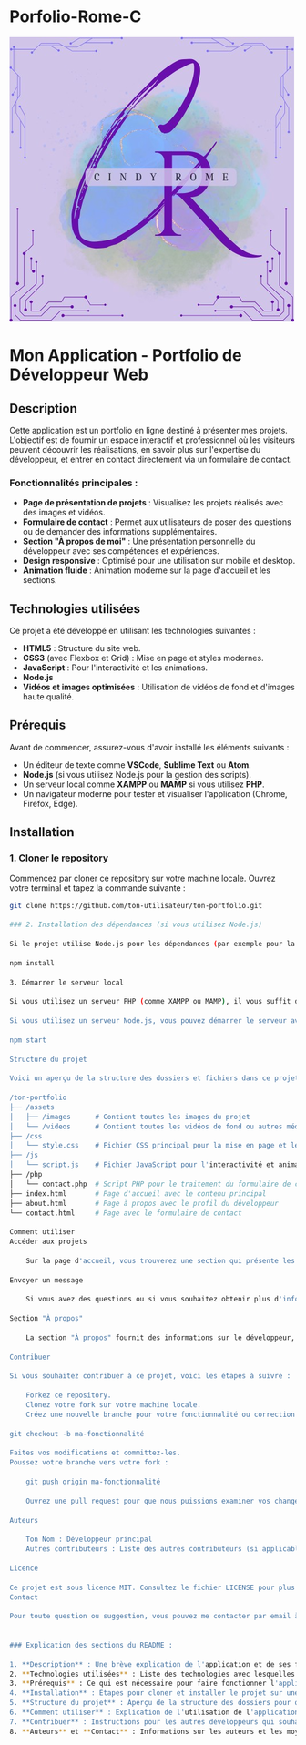 # Porfolio-Rome-C
![alt text](logo.jpg)

# Mon Application - Portfolio de Développeur Web

## Description
Cette application est un portfolio en ligne destiné à présenter mes projets. L'objectif est de fournir un espace interactif et professionnel où les visiteurs peuvent découvrir les réalisations, en savoir plus sur l'expertise du développeur, et entrer en contact directement via un formulaire de contact.

### Fonctionnalités principales :
- **Page de présentation de projets** : Visualisez les projets réalisés avec des images et vidéos.
- **Formulaire de contact** : Permet aux utilisateurs de poser des questions ou de demander des informations supplémentaires.
- **Section "À propos de moi"** : Une présentation personnelle du développeur avec ses compétences et expériences.
- **Design responsive** : Optimisé pour une utilisation sur mobile et desktop.
- **Animation fluide** : Animation moderne sur la page d'accueil et les sections.

## Technologies utilisées

Ce projet a été développé en utilisant les technologies suivantes :
- **HTML5** : Structure du site web.
- **CSS3** (avec Flexbox et Grid) : Mise en page et styles modernes.
- **JavaScript** : Pour l'interactivité et les animations.
- **Node.js**
- **Vidéos et images optimisées** : Utilisation de vidéos de fond et d'images haute qualité.

## Prérequis

Avant de commencer, assurez-vous d'avoir installé les éléments suivants :

- Un éditeur de texte comme **VSCode**, **Sublime Text** ou **Atom**.
- **Node.js** (si vous utilisez Node.js pour la gestion des scripts).
- Un serveur local comme **XAMPP** ou **MAMP** si vous utilisez **PHP**.
- Un navigateur moderne pour tester et visualiser l'application (Chrome, Firefox, Edge).

## Installation

### 1. Cloner le repository
Commencez par cloner ce repository sur votre machine locale. Ouvrez votre terminal et tapez la commande suivante :
```bash
git clone https://github.com/ton-utilisateur/ton-portfolio.git

### 2. Installation des dépendances (si vous utilisez Node.js)

Si le projet utilise Node.js pour les dépendances (par exemple pour la gestion des scripts JS ou le traitement du formulaire), vous devez installer les packages nécessaires. Dans le répertoire de votre projet, exécutez la commande suivante :

npm install

3. Démarrer le serveur local

Si vous utilisez un serveur PHP (comme XAMPP ou MAMP), il vous suffit de placer le dossier du projet dans le répertoire "htdocs" de XAMPP ou "www" de MAMP, puis d'ouvrir localhost dans votre navigateur.

Si vous utilisez un serveur Node.js, vous pouvez démarrer le serveur avec la commande :

npm start

Structure du projet

Voici un aperçu de la structure des dossiers et fichiers dans ce projet :

/ton-portfolio
├── /assets
│   ├── /images      # Contient toutes les images du projet
│   └── /videos      # Contient toutes les vidéos de fond ou autres médias
├── /css
│   └── style.css    # Fichier CSS principal pour la mise en page et le style
├── /js
│   └── script.js    # Fichier JavaScript pour l'interactivité et animations
├── /php
│   └── contact.php  # Script PHP pour le traitement du formulaire de contact
├── index.html       # Page d'accueil avec le contenu principal
├── about.html       # Page à propos avec le profil du développeur
└── contact.html     # Page avec le formulaire de contact

Comment utiliser
Accéder aux projets

    Sur la page d'accueil, vous trouverez une section qui présente les projets du développeur. Chaque projet est accompagné d'une image ou d'une vidéo de fond. Cliquez sur chaque projet pour obtenir plus d'informations détaillées.

Envoyer un message

    Si vous avez des questions ou si vous souhaitez obtenir plus d'informations, vous pouvez utiliser le formulaire de contact accessible depuis la page contact.html. Remplissez les champs nécessaires (nom, email, message) et soumettez le formulaire. Les données seront envoyées à l'email configuré dans le fichier contact.php.

Section "À propos"

    La section "À propos" fournit des informations sur le développeur, ses compétences et son parcours professionnel. Cette section est accessible depuis la page d'accueil ou depuis un lien direct vers about.html.

Contribuer

Si vous souhaitez contribuer à ce projet, voici les étapes à suivre :

    Forkez ce repository.
    Clonez votre fork sur votre machine locale.
    Créez une nouvelle branche pour votre fonctionnalité ou correction de bug :

git checkout -b ma-fonctionnalité

Faites vos modifications et committez-les.
Poussez votre branche vers votre fork :

    git push origin ma-fonctionnalité

    Ouvrez une pull request pour que nous puissions examiner vos changements.

Auteurs

    Ton Nom : Développeur principal
    Autres contributeurs : Liste des autres contributeurs (si applicable)

Licence

Ce projet est sous licence MIT. Consultez le fichier LICENSE pour plus de détails.
Contact

Pour toute question ou suggestion, vous pouvez me contacter par email à tonemail@example.com.


### Explication des sections du README :

1. **Description** : Une brève explication de l'application et de ses fonctionnalités principales.
2. **Technologies utilisées** : Liste des technologies avec lesquelles le projet a été réalisé.
3. **Prérequis** : Ce qui est nécessaire pour faire fonctionner l'application localement.
4. **Installation** : Étapes pour cloner et installer le projet sur une machine locale.
5. **Structure du projet** : Aperçu de la structure des dossiers pour que les développeurs sachent où trouver chaque fichier.
6. **Comment utiliser** : Explication de l'utilisation de l'application, notamment comment naviguer dans les différentes sections.
7. **Contribuer** : Instructions pour les autres développeurs qui souhaitent contribuer à l'amélioration du projet.
8. **Auteurs** et **Contact** : Informations sur les auteurs et les moyens de les contacter pour plus d'informations.
